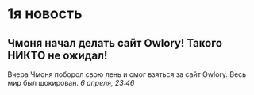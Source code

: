 # 1я новость  
## Чмоня начал делать сайт Owlory! Такого НИКТО не ожидал!  
Вчера Чмоня поборол свою лень и смог взяться за сайт Owlory. Весь мир был шокирован.
*6 апреля, 23:46*
